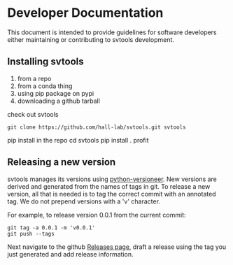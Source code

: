 # Developer Documentation

This document is intended to provide guidelines for software developers either maintaining or 
contributing to svtools development.

## Installing svtools

1. from a repo
1. from a conda thing
1. using pip package on pypi
1. downloading a github tarball
 
check out svtools
 <pre><code>git clone https://github.com/hall-lab/svtools.git svtools</code></pre>
pip install in the repo
 cd svtools
 pip install .
profit

## Releasing a new version

svtools manages its versions using [python-versioneer](https://github.com/warner/python-versioneer). 
New versions are derived and generated from the names of tags in git. To release a new version, all 
that is needed is to tag the correct commit with an annotated tag. We do not prepend versions with a 
'v' character.

For example, to release version 0.0.1 from the current commit:
```
git tag -a 0.0.1 -m 'v0.0.1'
git push --tags
```

Next navigate to the github [Releases page](https://github.com/hall-lab/svtools/releases), draft a 
release using the tag you just generated and add release information.
